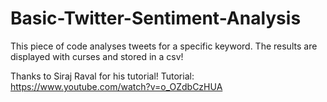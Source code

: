 # Basic-Twitter-Sentiment-Analysis
This piece of code analyses tweets for a specific keyword. The results are displayed with curses and stored in a csv!

Thanks to Siraj Raval for his tutorial!
Tutorial: https://www.youtube.com/watch?v=o_OZdbCzHUA
